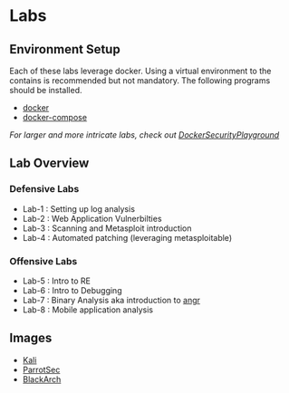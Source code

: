 # Labs

## Environment Setup
Each of these labs leverage docker. Using a virtual environment to the contains is recommended but not mandatory. The following programs should be installed.
- [docker](https://docs.docker.com/get-docker/)
- [docker-compose](https://docs.docker.com/compose/install/)

*For larger and more intricate labs, check out [DockerSecurityPlayground](https://github.com/DockerSecurityPlayground/DSP)*

## Lab Overview
### Defensive Labs
- Lab-1 : Setting up log analysis
- Lab-2 : Web Application Vulnerbilties
- Lab-3 : Scanning and Metasploit introduction
- Lab-4 : Automated patching (leveraging metasploitable)

### Offensive Labs
- Lab-5 : Intro to RE
- Lab-6 : Intro to Debugging
- Lab-7 : Binary Analysis aka introduction to [angr](https://angr.io/)
- Lab-8 : Mobile application analysis

## Images
- [Kali](https://www.kali.org/get-kali/#kali-platforms)
- [ParrotSec](https://www.parrotsec.org/download/)
- [BlackArch](https://blackarch.org/downloads.html)
